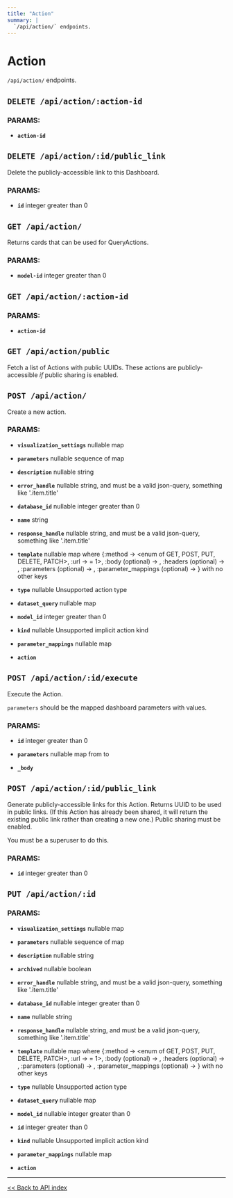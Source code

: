 ```yaml
---
title: "Action"
summary: |
  `/api/action/` endpoints.
---
```


# Action

`/api/action/` endpoints.

## `DELETE /api/action/:action-id`

### PARAMS:

*  **`action-id`**

## `DELETE /api/action/:id/public_link`

Delete the publicly-accessible link to this Dashboard.

### PARAMS:

*  **`id`** integer greater than 0

## `GET /api/action/`

Returns cards that can be used for QueryActions.

### PARAMS:

*  **`model-id`** integer greater than 0

## `GET /api/action/:action-id`

### PARAMS:

*  **`action-id`**

## `GET /api/action/public`

Fetch a list of Actions with public UUIDs. These actions are publicly-accessible *if* public sharing is enabled.

## `POST /api/action/`

Create a new action.

### PARAMS:

*  **`visualization_settings`** nullable map

*  **`parameters`** nullable sequence of map

*  **`description`** nullable string

*  **`error_handle`** nullable string, and must be a valid json-query, something like '.item.title'

*  **`database_id`** nullable integer greater than 0

*  **`name`** string

*  **`response_handle`** nullable string, and must be a valid json-query, something like '.item.title'

*  **`template`** nullable map where {:method -> <enum of GET, POST, PUT, DELETE, PATCH>, :url -> <string with length >= 1>, :body (optional) -> <nullable string>, :headers (optional) -> <nullable string>, :parameters (optional) -> <nullable sequence of map>, :parameter_mappings (optional) -> <nullable map>} with no other keys

*  **`type`** nullable Unsupported action type

*  **`dataset_query`** nullable map

*  **`model_id`** integer greater than 0

*  **`kind`** nullable Unsupported implicit action kind

*  **`parameter_mappings`** nullable map

*  **`action`**

## `POST /api/action/:id/execute`

Execute the Action.

   `parameters` should be the mapped dashboard parameters with values.

### PARAMS:

*  **`id`** integer greater than 0

*  **`parameters`** nullable map from <keyword> to <anything>

*  **`_body`**

## `POST /api/action/:id/public_link`

Generate publicly-accessible links for this Action. Returns UUID to be used in public links. (If this
  Action has already been shared, it will return the existing public link rather than creating a new one.) Public
  sharing must be enabled.

You must be a superuser to do this.

### PARAMS:

*  **`id`** integer greater than 0

## `PUT /api/action/:id`

### PARAMS:

*  **`visualization_settings`** nullable map

*  **`parameters`** nullable sequence of map

*  **`description`** nullable string

*  **`archived`** nullable boolean

*  **`error_handle`** nullable string, and must be a valid json-query, something like '.item.title'

*  **`database_id`** nullable integer greater than 0

*  **`name`** nullable string

*  **`response_handle`** nullable string, and must be a valid json-query, something like '.item.title'

*  **`template`** nullable map where {:method -> <enum of GET, POST, PUT, DELETE, PATCH>, :url -> <string with length >= 1>, :body (optional) -> <nullable string>, :headers (optional) -> <nullable string>, :parameters (optional) -> <nullable sequence of map>, :parameter_mappings (optional) -> <nullable map>} with no other keys

*  **`type`** nullable Unsupported action type

*  **`dataset_query`** nullable map

*  **`model_id`** nullable integer greater than 0

*  **`id`** integer greater than 0

*  **`kind`** nullable Unsupported implicit action kind

*  **`parameter_mappings`** nullable map

*  **`action`**

---

[<< Back to API index](../api-documentation.md)